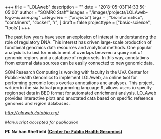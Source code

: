 +++
title = "LOLAweb"
description = ""
date = "2018-05-03T14:33:50-05:00"
author = "SOMRC Staff"
images = "/images/projects/LOLAweb-logo-square.png"
categories = ["projects"]
tags = [
    "bioinformatics",
    "containers",
    "docker",
    "r",
]
draft = false
projecttype = ["basic-science", "tools"]
+++

The past few years have seen an explosion of interest in understanding the role of regulatory DNA. This interest has driven large-scale production of functional genomics data resources and analytical methods. One popular analysis is to test for enrichment of overlaps between a query set of genomic regions and a database of region sets. In this way, annotations from external data sources can be easily connected to new genomic data.

SOM Research Computing is working with faculty in the UVA Center for Public Health Genomics to implement LOLAweb, an online tool for performing genomic locus overlap annotations and analyses. This project, written in the statistical programming language R, allows users to specify region set data in BED format for automated enrichment analysis. LOLAweb provides interactive plots and annotated data based on specific reference genomes and region databases. 

*<http://lolaweb.databio.org/>*

*Manuscript accepted for publication*

**PI: Nathan Sheffield ([Center for Public Health Genomics](https://med.virginia.edu/cphg/))**

